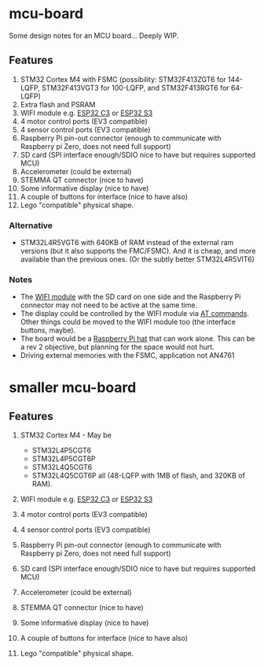 # mcu-board

Some design notes for an MCU board...
Deeply WIP.

## Features

1. STM32 Cortex M4 with FSMC (possibility: STM32F413ZGT6 for 144-LQFP,
   STM32F413VGT3 for 100-LQFP, and STM32F413RGT6 for 64-LQFP)
2. Extra flash and PSRAM
2. WIFI module e.g. [ESP32 C3](https://www.espressif.com/sites/default/files/documentation/esp32-c3-mini-1_datasheet_en.pdf) or [ESP32 S3](https://www.espressif.com/sites/default/files/documentation/esp32-s3-mini-1_mini-1u_datasheet_en.pdf)
3. 4 motor control ports (EV3 compatible)
4. 4 sensor control ports (EV3 compatible)
5. Raspberry Pi pin-out connector (enough to communicate with
   Raspberry pi Zero, does not need full support)
5. SD card (SPI interface enough/SDIO nice to have but requires supported MCU)
6. Accelerometer (could be external)
7. STEMMA QT connector (nice to have)
8. Some informative display (nice to have)
9. A couple of buttons for interface (nice to have also)
10. Lego "compatible" physical shape.

### Alternative

- STM32L4R5VGT6 with 640KB of RAM instead of the external ram versions
  (but it also supports the FMC/FSMC). And it is cheap, and more
  available than the previous ones. (Or the subtly better STM32L4R5VIT6)

### Notes

- The [WIFI
  module](https://www.digikey.co.uk/en/products/detail/espressif-systems/ESP32-C3-MINI-1-H4/14548892)
  with the SD card on one side and the Raspberry Pi connector may not
  need to be active at the same time.
- The display could be controlled by the WIFI module via [AT
  commands](https://docs.espressif.com/projects/esp-at/en/latest/esp32/Compile_and_Develop/How_to_add_user-defined_AT_commands.html).
  Other things could be moved to the WIFI module too (the interface
  buttons, maybe).
- The board would be a [Raspberry Pi
  hat](https://github.com/raspberrypi/hats) that can work alone. This
  can be a rev 2 objective, but planning for the space would not hurt.
- Driving external memories with the FSMC, application not AN4761

# smaller mcu-board

## Features

1. STM32 Cortex M4 - May be
   - STM32L4P5CGT6
   - STM32L4P5CGT6P
   - STM32L4Q5CGT6
   - STM32L4Q5CGT6P
all (48-LQFP with 1MB of flash, and 320KB of RAM).

2. WIFI module e.g. [ESP32 C3](https://www.espressif.com/sites/default/files/documentation/esp32-c3-mini-1_datasheet_en.pdf) or [ESP32 S3](https://www.espressif.com/sites/default/files/documentation/esp32-s3-mini-1_mini-1u_datasheet_en.pdf)

3. 4 motor control ports (EV3 compatible)
4. 4 sensor control ports (EV3 compatible)

5. Raspberry Pi pin-out connector (enough to communicate with
   Raspberry pi Zero, does not need full support)

5. SD card (SPI interface enough/SDIO nice to have but requires supported MCU)
6. Accelerometer (could be external)
7. STEMMA QT connector (nice to have)
8. Some informative display (nice to have)
9. A couple of buttons for interface (nice to have also)
10. Lego "compatible" physical shape.
